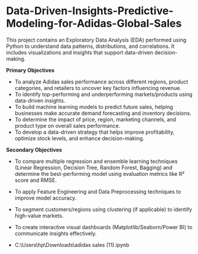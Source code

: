 # Data-Driven-Insights-Predictive-Modeling-for-Adidas-Global-Sales
This project contains an Exploratory Data Analysis (EDA) performed using Python to understand data patterns, distributions, and correlations. It includes visualizations and insights that support data-driven decision-making.

**Primary Objectives**

- To analyze Adidas sales performance across different regions, product categories, and retailers to uncover key factors influencing revenue.
- To identify top-performing and underperforming markets/products using data-driven insights.
- To build machine learning models to predict future sales, helping businesses make accurate demand forecasting and inventory decisions.
- To determine the impact of price, region, marketing channels, and product type on overall sales performance.
- To develop a data-driven strategy that helps improve profitability, optimize stock levels, and enhance decision-making.

**Secondary Objectives**

- To compare multiple regression and ensemble learning techniques (Linear Regression, Decision Tree, Random Forest, Bagging) and determine the best-performing model using evaluation metrics like R² score and RMSE.
- To apply Feature Engineering and Data Preprocessing techniques to improve model accuracy.
- To segment customers/regions using clustering (if applicable) to identify high-value markets.
- To create interactive visual dashboards (Matplotlib/Seaborn/Power BI) to communicate insights effectively.

- C:\Users\hp\Downloads\adidas sales (11).ipynb
